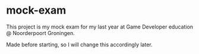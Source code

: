 # mock-exam
This project is my mock exam for my last year at Game Developer education @ Noorderpoort Groningen.

Made before starting, so I will change this accordingly later.

